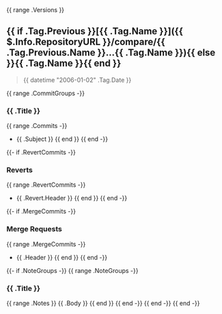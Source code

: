 {{ range .Versions }}
<a name="{{ .Tag.Name }}"></a>

## {{ if .Tag.Previous }}[{{ .Tag.Name }}]({{ $.Info.RepositoryURL }}/compare/{{ .Tag.Previous.Name }}...{{ .Tag.Name }}){{ else }}{{ .Tag.Name }}{{ end }}

> {{ datetime "2006-01-02" .Tag.Date }}

{{ range .CommitGroups -}}

### {{ .Title }}

{{ range .Commits -}}

- {{ .Subject }}
  {{ end }}
  {{ end -}}

{{- if .RevertCommits -}}

### Reverts

{{ range .RevertCommits -}}

- {{ .Revert.Header }}
  {{ end }}
  {{ end -}}

{{- if .MergeCommits -}}

### Merge Requests

{{ range .MergeCommits -}}

- {{ .Header }}
  {{ end }}
  {{ end -}}

{{- if .NoteGroups -}}
{{ range .NoteGroups -}}

### {{ .Title }}

{{ range .Notes }}
{{ .Body }}
{{ end }}
{{ end -}}
{{ end -}}
{{ end -}}
